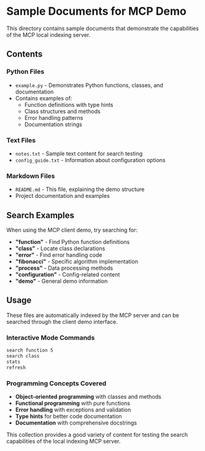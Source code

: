 # Sample Documents for MCP Demo

This directory contains sample documents that demonstrate the capabilities of the MCP local indexing server.

## Contents

### Python Files
- `example.py` - Demonstrates Python functions, classes, and documentation
- Contains examples of:
  - Function definitions with type hints
  - Class structures and methods
  - Error handling patterns
  - Documentation strings

### Text Files
- `notes.txt` - Sample text content for search testing
- `config_guide.txt` - Information about configuration options

### Markdown Files
- `README.md` - This file, explaining the demo structure
- Project documentation and examples

## Search Examples

When using the MCP client demo, try searching for:

- **"function"** - Find Python function definitions
- **"class"** - Locate class declarations  
- **"error"** - Find error handling code
- **"fibonacci"** - Specific algorithm implementation
- **"process"** - Data processing methods
- **"configuration"** - Config-related content
- **"demo"** - General demo information

## Usage

These files are automatically indexed by the MCP server and can be searched through the client demo interface.

### Interactive Mode Commands
```bash
search function 5
search class
stats
refresh
```

### Programming Concepts Covered
- **Object-oriented programming** with classes and methods
- **Functional programming** with pure functions
- **Error handling** with exceptions and validation
- **Type hints** for better code documentation
- **Documentation** with comprehensive docstrings

This collection provides a good variety of content for testing the search capabilities of the local indexing MCP server.